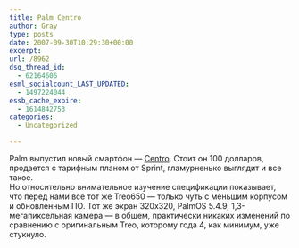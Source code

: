 ```yaml
---
title: Palm Centro
author: Gray
type: posts
date: 2007-09-30T10:29:30+00:00
excerpt:
url: /8962
dsq_thread_id:
  - 62164606
esml_socialcount_LAST_UPDATED:
  - 1497224044
essb_cache_expire:
  - 1614842753
categories:
  - Uncategorized

---
```








Palm выпустил новый смартфон &#8212; <a href="http://www.palm.com/us/products/smartphones/centro/" target="_blank">Centro</a>. Стоит он 100 долларов, продается с тарифным планом от Sprint, гламурненько выглядит и все такое.  
Но относительно внимательное изучение спецификации показывает, что перед нами все тот же Treo650 &#8212; только чуть с меньшим корпусом и обновленным ПО. Тот же экран 320х320, PalmOS 5.4.9, 1,3-мегапиксельная камера &#8212; в общем, практически никаких изменений по сравнению с оригинальным Treo, которому года 4, как минимум, уже стукнуло.